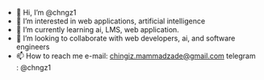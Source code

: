 - 👋 Hi, I’m @chngz1
- 👀 I’m interested in web applications, artificial intelligence
- 🌱 I’m currently learning ai, LMS, web application.
- 💞️ I’m looking to collaborate with web developers, ai, and software engineers
- 📫 How to reach me e-mail: chingiz.mammadzade@gmail.com telegram : @chngz1

<!---
chngz1/chngz1 is a ✨ special ✨ repository because its `README.md` (this file) appears on your GitHub profile.
You can click the Preview link to take a look at your changes.
--->
